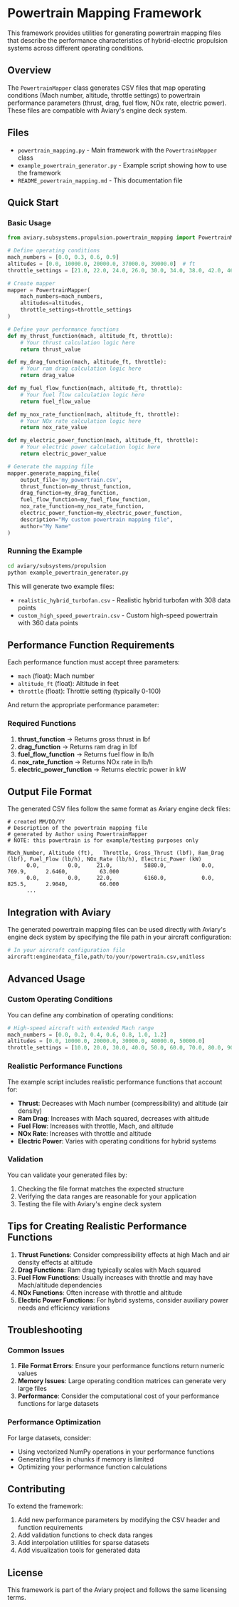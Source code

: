 # Powertrain Mapping Framework

This framework provides utilities for generating powertrain mapping files that describe the performance characteristics of hybrid-electric propulsion systems across different operating conditions.

## Overview

The `PowertrainMapper` class generates CSV files that map operating conditions (Mach number, altitude, throttle settings) to powertrain performance parameters (thrust, drag, fuel flow, NOx rate, electric power). These files are compatible with Aviary's engine deck system.

## Files

- `powertrain_mapping.py` - Main framework with the `PowertrainMapper` class
- `example_powertrain_generator.py` - Example script showing how to use the framework
- `README_powertrain_mapping.md` - This documentation file

## Quick Start

### Basic Usage

```python
from aviary.subsystems.propulsion.powertrain_mapping import PowertrainMapper

# Define operating conditions
mach_numbers = [0.0, 0.3, 0.6, 0.9]
altitudes = [0.0, 10000.0, 20000.0, 37000.0, 39000.0]  # ft
throttle_settings = [21.0, 22.0, 24.0, 26.0, 30.0, 34.0, 38.0, 42.0, 46.0, 48.0, 50.0]

# Create mapper
mapper = PowertrainMapper(
    mach_numbers=mach_numbers,
    altitudes=altitudes,
    throttle_settings=throttle_settings
)

# Define your performance functions
def my_thrust_function(mach, altitude_ft, throttle):
    # Your thrust calculation logic here
    return thrust_value

def my_drag_function(mach, altitude_ft, throttle):
    # Your ram drag calculation logic here
    return drag_value

def my_fuel_flow_function(mach, altitude_ft, throttle):
    # Your fuel flow calculation logic here
    return fuel_flow_value

def my_nox_rate_function(mach, altitude_ft, throttle):
    # Your NOx rate calculation logic here
    return nox_rate_value

def my_electric_power_function(mach, altitude_ft, throttle):
    # Your electric power calculation logic here
    return electric_power_value

# Generate the mapping file
mapper.generate_mapping_file(
    output_file='my_powertrain.csv',
    thrust_function=my_thrust_function,
    drag_function=my_drag_function,
    fuel_flow_function=my_fuel_flow_function,
    nox_rate_function=my_nox_rate_function,
    electric_power_function=my_electric_power_function,
    description="My custom powertrain mapping file",
    author="My Name"
)
```

### Running the Example

```bash
cd aviary/subsystems/propulsion
python example_powertrain_generator.py
```

This will generate two example files:
- `realistic_hybrid_turbofan.csv` - Realistic hybrid turbofan with 308 data points
- `custom_high_speed_powertrain.csv` - Custom high-speed powertrain with 360 data points

## Performance Function Requirements

Each performance function must accept three parameters:
- `mach` (float): Mach number
- `altitude_ft` (float): Altitude in feet
- `throttle` (float): Throttle setting (typically 0-100)

And return the appropriate performance parameter:

### Required Functions

1. **thrust_function** → Returns gross thrust in lbf
2. **drag_function** → Returns ram drag in lbf
3. **fuel_flow_function** → Returns fuel flow in lb/h
4. **nox_rate_function** → Returns NOx rate in lb/h
5. **electric_power_function** → Returns electric power in kW

## Output File Format

The generated CSV files follow the same format as Aviary engine deck files:

```csv
# created MM/DD/YY
# Description of the powertrain mapping file
# generated by Author using PowertrainMapper
# NOTE: this powertrain is for example/testing purposes only

Mach_Number, Altitude (ft),   Throttle, Gross_Thrust (lbf), Ram_Drag (lbf), Fuel_Flow (lb/h), NOx_Rate (lb/h), Electric_Power (kW)
      0.0,         0.0,     21.0,          5880.0,           0.0,         769.9,      2.6460,          63.000
      0.0,         0.0,     22.0,          6160.0,           0.0,         825.5,      2.9040,          66.000
      ...
```

## Integration with Aviary

The generated powertrain mapping files can be used directly with Aviary's engine deck system by specifying the file path in your aircraft configuration:

```python
# In your aircraft configuration file
aircraft:engine:data_file,path/to/your/powertrain.csv,unitless
```

## Advanced Usage

### Custom Operating Conditions

You can define any combination of operating conditions:

```python
# High-speed aircraft with extended Mach range
mach_numbers = [0.0, 0.2, 0.4, 0.6, 0.8, 1.0, 1.2]
altitudes = [0.0, 10000.0, 20000.0, 30000.0, 40000.0, 50000.0]
throttle_settings = [10.0, 20.0, 30.0, 40.0, 50.0, 60.0, 70.0, 80.0, 90.0, 100.0]
```

### Realistic Performance Functions

The example script includes realistic performance functions that account for:
- **Thrust**: Decreases with Mach number (compressibility) and altitude (air density)
- **Ram Drag**: Increases with Mach squared, decreases with altitude
- **Fuel Flow**: Increases with throttle, Mach, and altitude
- **NOx Rate**: Increases with throttle and altitude
- **Electric Power**: Varies with operating conditions for hybrid systems

### Validation

You can validate your generated files by:
1. Checking the file format matches the expected structure
2. Verifying the data ranges are reasonable for your application
3. Testing the file with Aviary's engine deck system

## Tips for Creating Realistic Performance Functions

1. **Thrust Functions**: Consider compressibility effects at high Mach and air density effects at altitude
2. **Drag Functions**: Ram drag typically scales with Mach squared
3. **Fuel Flow Functions**: Usually increases with throttle and may have Mach/altitude dependencies
4. **NOx Functions**: Often increase with throttle and altitude
5. **Electric Power Functions**: For hybrid systems, consider auxiliary power needs and efficiency variations

## Troubleshooting

### Common Issues

1. **File Format Errors**: Ensure your performance functions return numeric values
2. **Memory Issues**: Large operating condition matrices can generate very large files
3. **Performance**: Consider the computational cost of your performance functions for large datasets

### Performance Optimization

For large datasets, consider:
- Using vectorized NumPy operations in your performance functions
- Generating files in chunks if memory is limited
- Optimizing your performance function calculations

## Contributing

To extend the framework:
1. Add new performance parameters by modifying the CSV header and function requirements
2. Add validation functions to check data ranges
3. Add interpolation utilities for sparse datasets
4. Add visualization tools for generated data

## License

This framework is part of the Aviary project and follows the same licensing terms.
